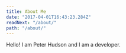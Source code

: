```yaml
---
title: About Me
date: "2017-04-01T16:43:23.284Z"
readNext: "/about/"
path: "/about/"
---
```


Hello!
I am Peter Hudson and I am a developer.
